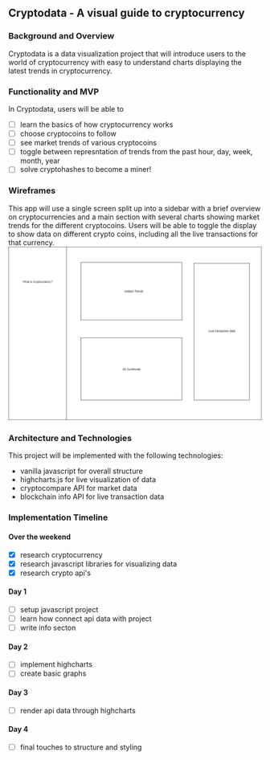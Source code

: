 ## Cryptodata - A visual guide to cryptocurrency

### Background and Overview

Cryptodata is a data visualization project that will introduce users to the world of cryptocurrency with easy to understand charts displaying the latest trends in cryptocurrency.

### Functionality and MVP

In Cryptodata, users will be able to
- [ ] learn the basics of how cryptocurrency works
- [ ] choose cryptocoins to follow
- [ ] see market trends of various cryptocoins
- [ ] toggle between represntation of trends from the past hour, day, week, month, year
- [ ] solve cryptohashes to become a miner!

### Wireframes
This app will use a single screen split up into a sidebar with a brief overview on cryptocurrencies and a main section with several charts showing market trends for the different cryptocoins. Users will be able to toggle the display to show data on different crypto coins, including all the live transactions for that currency.
![wireframe](cryptodata_wireframe.png)


### Architecture and Technologies
This project will be implemented with the following technologies:
- vanilla javascript for overall structure
- highcharts.js for live visualization of data
- cryptocompare API for market data
- blockchain info API for live transaction data

### Implementation Timeline
#### Over the weekend
- [x] research cryptocurrency
- [x] research javascript libraries for visualizing data
- [x] research crypto api's
#### Day 1
- [ ] setup javascript project
- [ ] learn how connect api data with project
- [ ] write info secton
#### Day 2
- [ ] implement highcharts
- [ ] create basic graphs
#### Day 3
- [ ] render api data through highcharts
#### Day 4
- [ ] final touches to structure and styling
